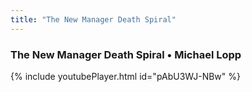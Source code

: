 ```yaml
---
title: "The New Manager Death Spiral"
---
```


### The New Manager Death Spiral • Michael Lopp

{% include youtubePlayer.html id="pAbU3WJ-NBw" %}

